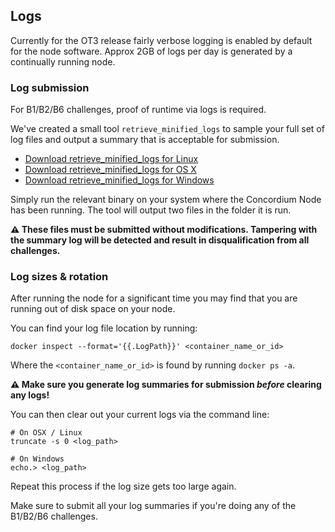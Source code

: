 ## Logs

Currently for the OT3 release fairly verbose logging is enabled by default for the node software. Approx 2GB of logs per day is generated by a continually running node.



### Log submission

For B1/B2/B6 challenges, proof of runtime via logs is required.

We've created a small tool `retrieve_minified_logs` to sample your full set of log files and output a summary that is acceptable for submission.

- [Download retrieve_minified_logs for Linux](https://client-distribution-testnet.concordium.com/retrieve_minified_logs-linux-v1)
- [Download retrieve_minified_logs for OS X](https://client-distribution-testnet.concordium.com/retrieve_minified_logs-macos-v1)
- [Download retrieve_minified_logs for Windows](https://client-distribution-testnet.concordium.com/retrieve_minified_logs-windows-v1.exe)


Simply run the relevant binary on your system where the Concordium Node has been running. The tool will output two files in the folder it is run.

**⚠️ These files must be submitted without modifications. Tampering with the summary log will be detected and result in disqualification from all challenges.**



### Log sizes & rotation

After running the node for a significant time you may find that you are running out of disk space on your node.

You can find your log file location by running:

```
docker inspect --format='{{.LogPath}}' <container_name_or_id>
```

Where the `<container_name_or_id>` is found by running `docker ps -a`.


**⚠️ Make sure you generate log summaries for submission _before_ clearing any logs!**


You can then clear out your current logs via the command line:

```
# On OSX / Linux
truncate -s 0 <log_path>

# On Windows
echo.> <log_path>
```

Repeat this process if the log size gets too large again.

Make sure to submit all your log summaries if you're doing any of the B1/B2/B6 challenges.
